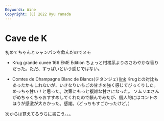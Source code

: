 ```yaml
---
Keywords: Wine
Copyright: (C) 2022 Ryu Yamada
---
```



# Cave de K

初めてちゃんとシャンパンを飲んだのでメモ

- Krug grande cuvee 166 EME Edition
ちょっと柑橘系よりのさわやかな香りだった。ただ、すっぱいという感じではない。


- Comtes de Champagne Blanc de Blancs(テタンジェ) [link](https://www.sapporobeer.jp/wine/taittinger/lineup.html)
Krugとの対比もあったかもしれないが、いきなりいちごの甘さを強く感じてびっくりした。めっちゃ甘い！と思った。次第にもっと複雑な甘さになった。
ソムリエさんがめちゃくちゃおすすめしてくれたので頼んでみたが、個人的にはコントのほうが感激が大きかった。感謝。（どっちもすごかったけど。）

次からは覚えてるうちに書こう。。。
